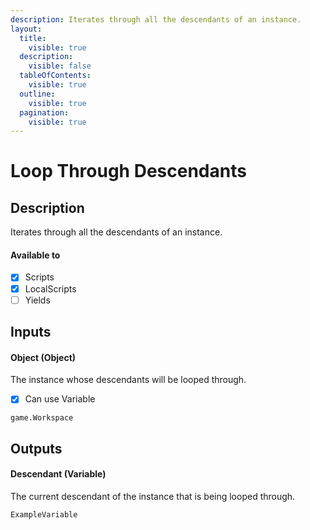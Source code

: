 ```yaml
---
description: Iterates through all the descendants of an instance.
layout:
  title:
    visible: true
  description:
    visible: false
  tableOfContents:
    visible: true
  outline:
    visible: true
  pagination:
    visible: true
---
```


# Loop Through Descendants

## Description

Iterates through all the descendants of an instance.

#### Available to

* [x] Scripts
* [x] LocalScripts
* [ ] Yields

## Inputs

#### Object (Object)

The instance whose descendants will be looped through.

* [x] Can use Variable

```
game.Workspace
```

## Outputs

#### Descendant (Variable)

The current descendant of the instance that is being looped through. 

```
ExampleVariable
```
